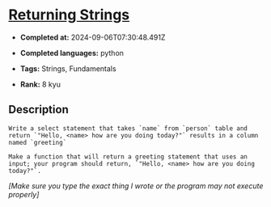# [Returning Strings](https://www.codewars.com/kata/55a70521798b14d4750000a4)

- **Completed at:** 2024-09-06T07:30:48.491Z

- **Completed languages:** python

- **Tags:** Strings, Fundamentals

- **Rank:** 8 kyu

## Description

~~~if:sql
Write a select statement that takes `name` from `person` table and return `"Hello, <name> how are you doing today?"` results in a column named `greeting`
~~~
~~~if-not:sql
Make a function that will return a greeting statement that uses an input; your program should return, `"Hello, <name> how are you doing today?"`.
~~~

*[Make sure you type the exact thing I wrote or the program may not execute properly]*

